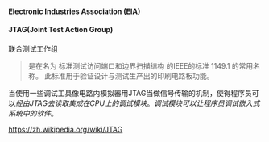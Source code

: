 #### Electronic Industries Association (EIA)

#### JTAG(Joint Test Action Group)

联合测试工作组

> 是在名为 标准测试访问端口和边界扫描结构 的IEEE的标准 1149.1 的常用名称。
> 此标准用于验证设计与测试生产出的印刷电路板功能。


当使用一些调试工具像电路内模拟器用JTAG当做信号传输的机制，使得程序员可以*经由JTAG去读取集成在CPU上的调试模块*。*调试模块可以让程序员调试嵌入式系统中的软件*。

https://zh.wikipedia.org/wiki/JTAG

